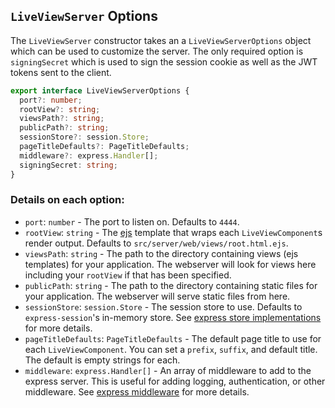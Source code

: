 ## `LiveViewServer` Options

The `LiveViewServer` constructor takes an a `LiveViewServerOptions` object which can be used to customize the server.  The only required option is `signingSecret` which is used to sign the session cookie as well as the JWT tokens sent to the client.

```ts
export interface LiveViewServerOptions {
  port?: number;
  rootView?: string;
  viewsPath?: string;
  publicPath?: string;
  sessionStore?: session.Store;
  pageTitleDefaults?: PageTitleDefaults;
  middleware?: express.Handler[];
  signingSecret: string;
}
```
### Details on each option:
* `port`: `number` - The port to listen on.  Defaults to `4444`.
* `rootView`: `string` - The [ejs](https://ejs.co/) template that wraps each `LiveViewComponent`s  render output.  Defaults to `src/server/web/views/root.html.ejs`.
* `viewsPath`: `string` - The path to the directory containing views (ejs templates) for your application.  The webserver will look for views here including your `rootView` if that has been specified.
* `publicPath`: `string` - The path to the directory containing static files for your application.  The webserver will serve static files from here.
* `sessionStore`: `session.Store` - The session store to use.  Defaults to `express-session`'s in-memory store. See [express store implementations](https://github.com/expressjs/session#session-store-implementation) for more details.
* `pageTitleDefaults`: `PageTitleDefaults` - The default page title to use for each `LiveViewComponent`.  You can set a `prefix`, `suffix`, and default title.  The default is empty strings for each.
* `middleware`: `express.Handler[]` - An array of middleware to add to the express server.  This is useful for adding logging, authentication, or other middleware.  See [express middleware](https://expressjs.com/en/guide/using-middleware.html) for more details.


